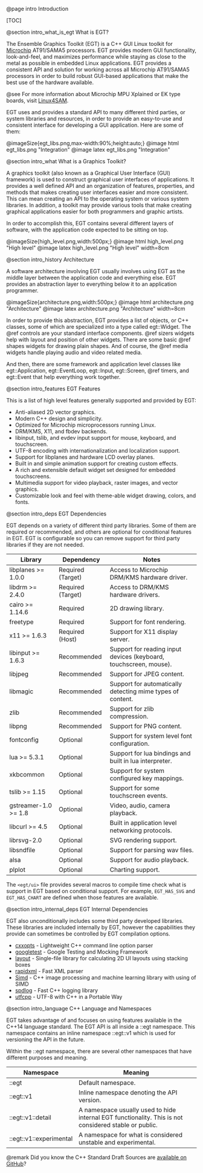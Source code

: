 @page intro Introduction

[TOC]

@section intro_what_is_egt What is EGT?

The Ensemble Graphics Toolkit (EGT) is a C++ GUI Linux toolkit for
[Microchip](https://www.microchip.com/) AT91/SAMA5 processors.  EGT provides
modern GUI functionality, look-and-feel, and maximizes performance while staying
as close to the metal as possible in embedded Linux applications. EGT provides a
consistent API and solution for working across all Microchip AT91/SAMA5
processors in order to build robust GUI-based applications that make the best
use of the hardware available.

@see For more information about Microchip MPU Xplained or EK type boards, visit
[Linux4SAM](http://www.at91.com/linux4sam/bin/view/Linux4SAM).

EGT uses and provides a standard API to many different third parties, or system
libraries and resources, in order to provide an easy-to-use and consistent
interface for developing a GUI application.  Here are some of them:

@imageSize{egt_libs.png,max-width:90%;height:auto;}
@image html egt_libs.png "Integration"
@image latex egt_libs.png "Integration"


@section intro_what What is a Graphics Toolkit?

A graphics toolkit (also known as a Graphical User Interface (GUI) framework) is
used to construct graphical user interfaces of applications.  It provides a
well defined API and an organization of features, properties, and methods that
makes creating user interfaces easier and more consistent. This can mean
creating an API to the operating system or various system libraries.  In
addition, a toolkit may provide various tools that make creating graphical
applications easier for both programmers and graphic artists.

In order to accomplish this, EGT contains several different layers of software,
with the application code expected to be sitting on top.

@imageSize{high_level.png,width:500px;}
@image html high_level.png "High level"
@image latex high_level.png "High level" width=8cm

@section intro_history Architecture

A software architecture involving EGT usually involves using EGT as the middle
layer between the application code and everything else.  EGT provides an
abstraction layer to everything below it to an application programmer.

@imageSize{architecture.png,width:500px;}
@image html architecture.png "Architecture"
@image latex architecture.png "Architecture" width=8cm

In order to provide this abstraction, EGT provides a list of objects, or C++
classes, some of which are specialized into a type called egt::Widget. The @ref
controls are your standard interface components.  @ref sizers widgets help with
layout and position of other widgets.  There are some basic @ref shapes widgets
for drawing plain shapes.  And of course, the @ref media widgets handle playing
audio and video related media.

And then, there are some framework and application level classes like
egt::Application, egt::EventLoop, egt::Input, egt::Screen, @ref timers, and
egt::Event that help everything work together.

@section intro_features EGT Features

This is a list of high level features generally supported and provided by EGT:

- Anti-aliased 2D vector graphics.
- Modern C++ design and simplicity.
- Optimized for Microchip microprocessors running Linux.
- DRM/KMS, X11, and fbdev backends.
- libinput, tslib, and evdev input support for mouse, keyboard, and touchscreen.
- UTF-8 encoding with internationalization and localization support.
- Support for libplanes and hardware LCD overlay planes.
- Built in and simple animation support for creating custom effects.
- A rich and extensible default widget set designed for embedded touchscreens.
- Multimedia support for video playback, raster images, and vector graphics.
- Customizable look and feel with theme-able widget drawing, colors, and fonts.

@section intro_deps EGT Dependencies

EGT depends on a variety of different third party libraries.  Some of them are
required or recommended, and others are optional for conditional features in
EGT.  EGT is configurable so you can remove support for third party libraries if
they are not needed.

Library              | Dependency        | Notes
-------------------- | ----------------- | --------------
libplanes >= 1.0.0   | Required (Target) | Access to Microchip DRM/KMS hardware driver.
libdrm >= 2.4.0      | Required (Target) | Access to DRM/KMS hardware drivers.
cairo >= 1.14.6      | Required          | 2D drawing library.
freetype             | Required          | Support for font rendering.
x11 >= 1.6.3         | Required (Host)   | Support for X11 display server.
libinput >= 1.6.3    | Recommended       | Support for reading input devices (keyboard, touchscreen, mouse).
libjpeg              | Recommended       | Support for JPEG content.
libmagic             | Recommended       | Support for automatically detecting mime types of content.
zlib                 | Recommended       | Support for zlib compression.
libpng               | Recommended       | Support for PNG content.
fontconfig           | Optional          | Support for system level font configuration.
lua >= 5.3.1         | Optional          | Support for lua bindings and built in lua interpreter.
xkbcommon            | Optional          | Support for system configured key mappings.
tslib >= 1.15        | Optional          | Support for some touchscreen events.
gstreamer-1.0 >= 1.8 | Optional          | Video, audio, camera playback.
libcurl >= 4.5       | Optional          | Built in application level networking protocols.
librsvg-2.0          | Optional          | SVG rendering support.
libsndfile           | Optional          | Support for parsing wav files.
alsa                 | Optional          | Support for audio playback.
plplot               | Optional          | Charting support.

The `<egt/ui>` file provides several macros to compile time check what is support
in EGT based on conditional support.  For example, `EGT_HAS_SVG` and `EGT_HAS_CHART`
are defined when those features are available.

@section intro_internal_deps EGT Internal Dependencies

EGT also unconditionally includes some third party developed libraries.  These
libraries are included internally by EGT, however the capabilities they provide
can sometimes be controlled by EGT compilation options.

- [cxxopts](https://github.com/jarro2783/cxxopts) - Lightweight C++ command line option parser
- [googletest](https://github.com/google/googletest) - Google Testing and Mocking Framework
- [layout](https://github.com/randrew/layout) - Single-file library for calculating 2D UI layouts using stacking boxes
- [rapidxml](http://rapidxml.sourceforge.net/) - Fast XML parser
- [Simd](https://github.com/ermig1979/Simd) - C++ image processing and machine learning library with using of SIMD
- [spdlog](https://github.com/gabime/spdlog) - Fast C++ logging library
- [utfcpp](http://utfcpp.sourceforge.net/) - UTF-8 with C++ in a Portable Way

@section intro_language C++ Language and Namespaces

EGT takes advantage of and focuses on using features available in the C++14
language standard.  The EGT API is all inside a ::egt namespace.  This
namespace contains an inline namespace ::egt::v1 which is used for versioning
the API in the future.

Within the ::egt namespace, there are several other namespaces that have
different purposes and meaning.

Namespace                 | Meaning
------------------------- | -------------
::egt                     | Default namespace.
::egt::v1                 | Inline namespace denoting the API version.
::egt::v1::detail         | A namespace usually used to hide internal EGT functionality.  This is not considered stable or public.
::egt::v1::experimental   | A namespace for what is considered unstable and experimental.

@remark Did you know the C++ Standard Draft Sources are [available on GitHub](https://github.com/cplusplus/draft)?
